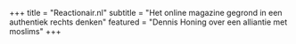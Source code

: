 +++
title    = "Reactionair.nl"
subtitle = "Het online magazine gegrond in een authentiek rechts denken"
featured = "Dennis Honing over een alliantie met moslims"
+++

